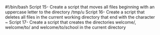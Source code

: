 #!/bin/bash
Script 15- Create a script that moves all files beginning with an uppercase letter to the directory /tmp/u
Script 16- Create a script that deletes all files in the current working directory that end with the character ~
Script 17- Create a script that creates the directories welcome/, welcome/to/ and welcome/to/school in the current directory
